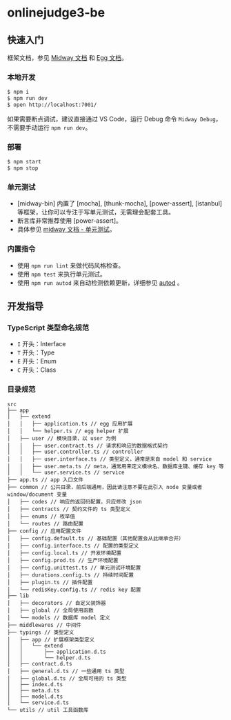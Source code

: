 # onlinejudge3-be

## 快速入门

框架文档，参见 [Midway 文档](https://midwayjs.org/midway/guide.html) 和 [Egg 文档](https://eggjs.org/zh-cn/intro/https://eggjs.org/zh-cn/intro/)。

### 本地开发

```bash
$ npm i
$ npm run dev
$ open http://localhost:7001/
```

如果需要断点调试，建议直接通过 VS Code，运行 Debug 命令 `Midway Debug`，不需要手动运行 `npm run dev`。

### 部署

```bash
$ npm start
$ npm stop
```

### 单元测试

- [midway-bin] 内置了 [mocha], [thunk-mocha], [power-assert], [istanbul] 等框架，让你可以专注于写单元测试，无需理会配套工具。
- 断言库非常推荐使用 [power-assert]。
- 具体参见 [midway 文档 - 单元测试](https://eggjs.org/zh-cn/core/unittest)。

### 内置指令

- 使用 `npm run lint` 来做代码风格检查。
- 使用 `npm test` 来执行单元测试。
- 使用 `npm run autod` 来自动检测依赖更新，详细参见 [autod](https://www.npmjs.com/package/autod) 。

## 开发指导

### TypeScript 类型命名规范

- `I` 开头：Interface
- `T` 开头：Type
- `E` 开头：Enum
- `C` 开头：Class

### 目录规范

```
src
├── app
│   ├── extend
│   │   ├── application.ts // egg 应用扩展
│   │   └── helper.ts // egg helper 扩展
│   ├── user // 模块目录，以 user 为例
│   │   ├── user.contract.ts // 请求和响应的数据格式契约
│   │   ├── user.controller.ts // controller
│   │   ├── user.interface.ts // 类型定义，通常是来自 model 和 service
│   │   ├── user.meta.ts // meta，通常用来定义模块名、数据库主键、缓存 key 等
│   │   └── user.service.ts // service
├── app.ts // app 入口文件
├── common // 公共目录，前后端通用，因此请注意不要在此引入 node 变量或者 window/document 变量
│   ├── codes // 响应的返回码配置，只应修改 json
│   ├── contracts // 契约文件的 ts 类型定义
│   ├── enums // 枚举值
│   └── routes // 路由配置
├── config // 应用配置文件
│   ├── config.default.ts // 基础配置（其他配置会从此继承合并）
│   ├── config.interface.ts // 配置的类型定义
│   ├── config.local.ts // 开发环境配置
│   ├── config.prod.ts // 生产环境配置
│   ├── config.unittest.ts // 单元测试环境配置
│   ├── durations.config.ts // 持续时间配置
│   ├── plugin.ts // 插件配置
│   └── redisKey.config.ts // redis key 配置
├── lib
│   ├── decorators // 自定义装饰器
│   ├── global // 全局使用函数
│   └── models // 数据库 model 定义
├── middlewares // 中间件
├── typings // 类型定义
│   ├── app // 扩展框架类型定义
│   │   └── extend
│   │       ├── application.d.ts
│   │       └── helper.d.ts
│   ├── contract.d.ts
│   ├── general.d.ts // 一些通用 ts 类型
│   ├── global.d.ts // 全局可用的 ts 类型
│   ├── index.d.ts
│   ├── meta.d.ts
│   ├── model.d.ts
│   └── service.d.ts
└── utils // util 工具函数库
```
